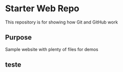 # Starter Web Repo

This repository is for showing how Git and GitHub work

## Purpose

Sample website with plenty of files for demos

## teste